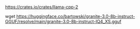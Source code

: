 https://crates.io/crates/llama-cpp-2

wget https://huggingface.co/bartowski/granite-3.0-8b-instruct-GGUF/resolve/main/granite-3.0-8b-instruct-IQ4_XS.gguf

<!-- sudo apt update
sudo apt install clang -->